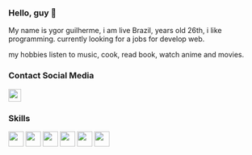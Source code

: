 ### Hello, guy :vulcan_salute:
My name is ygor guilherme, i am live Brazil, years old 26th, i like programming.
currently looking for a jobs for develop web.

my hobbies listen to music, cook, read book, watch anime and movies.

### Contact Social Media
<a href="https://www.linkedin.com/in/ygorfsguilherme/">
  <img width="25px" src="https://cdn.jsdelivr.net/gh/devicons/devicon/icons/linkedin/linkedin-original.svg" />
</a>

### Skills
<div>
  <img height="30px" src="https://cdn.jsdelivr.net/gh/devicons/devicon/icons/java/java-original.svg" />
  <img height="30px" src="https://cdn.jsdelivr.net/gh/devicons/devicon/icons/spring/spring-original.svg" />
  <img height="30px" src="https://cdn.jsdelivr.net/gh/devicons/devicon/icons/react/react-original.svg" />
  <img height="30px" src="https://cdn.jsdelivr.net/gh/devicons/devicon/icons/typescript/typescript-original.svg" />
  <img height="30px" src="https://cdn.jsdelivr.net/gh/devicons/devicon/icons/javascript/javascript-original.svg" />
  <img height="30px" src="https://cdn.jsdelivr.net/gh/devicons/devicon/icons/sass/sass-original.svg" />         
</div>
